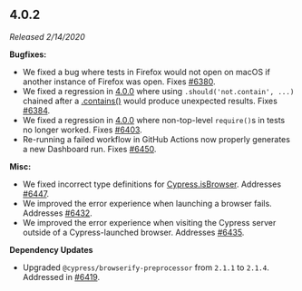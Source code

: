 ## 4.0.2

_Released 2/14/2020_

**Bugfixes:**

- We fixed a bug where tests in Firefox would not open on macOS if another
  instance of Firefox was open. Fixes
  [#6380](https://github.com/cypress-io/cypress/issues/6380).
- We fixed a regression in [4.0.0](#4-0-0) where using
  `.should('not.contain', ...)` chained after a
  [.contains()](/api/commands/contains) would produce unexpected results. Fixes
  [#6384](https://github.com/cypress-io/cypress/issues/6384).
- We fixed a regression in [4.0.0](#4-0-0) where non-top-level `require()`s in
  tests no longer worked. Fixes
  [#6403](https://github.com/cypress-io/cypress/issues/6403).
- Re-running a failed workflow in GitHub Actions now properly generates a new
  Dashboard run. Fixes
  [#6450](https://github.com/cypress-io/cypress/issues/6450).

**Misc:**

- We fixed incorrect type definitions for
  [Cypress.isBrowser](/api/cypress-api/isbrowser). Addresses
  [#6447](https://github.com/cypress-io/cypress/issues/6447).
- We improved the error experience when launching a browser fails. Addresses
  [#6432](https://github.com/cypress-io/cypress/issues/6432).
- We improved the error experience when visiting the Cypress server outside of a
  Cypress-launched browser. Addresses
  [#6435](https://github.com/cypress-io/cypress/issues/6435).

**Dependency Updates**

- Upgraded `@cypress/browserify-preprocessor` from `2.1.1` to `2.1.4`. Addressed
  in [#6419](https://github.com/cypress-io/cypress/pull/6419).
